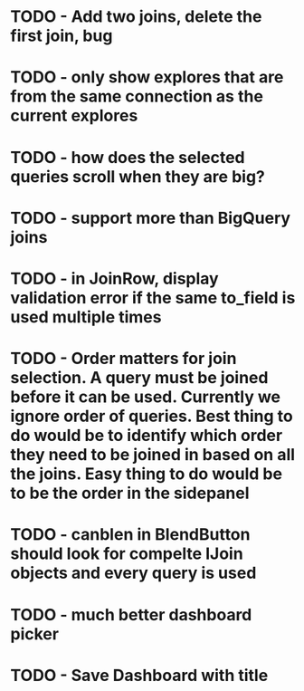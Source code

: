 # TODO - Add two joins, delete the first join, bug
# TODO - only show explores that are from the same connection as the current explores
# TODO - how does the selected queries scroll when they are big?
# TODO - support more than BigQuery joins
# TODO - in JoinRow, display validation error if the same to_field is used multiple times
# TODO - Order matters for join selection. A query must be joined before it can be used. Currently we ignore order of queries. Best thing to do would be to identify which order they need to be joined in based on all the joins. Easy thing to do would be to be the order in the sidepanel
# TODO - canblen in BlendButton should look for compelte IJoin objects and every query is used
# TODO - much better dashboard picker
# TODO - Save Dashboard with title